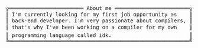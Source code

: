 <pre style="font-family:Menlo,'DejaVu Sans Mono',consolas,'Courier New',monospace">╔════════════════════════ About me ════════════════════════╗ 🤓 <a href="https://websiteportfolio13.herokuapp.com">Hícaro Dânrlley</a>                     
║ I&#x27;m currently looking for my first job opportunity as    ║ ├── 🇧🇷 18 years-old brazilian          
║ back-end developer. I&#x27;m very passionate about compilers, ║ ├── 🔧 Back-end developer              
║ that&#x27;s why I&#x27;ve been working on a compiler for my own    ║ └── 📚 Computer Science student at <a href="https://ufal.br/">UFAL</a>
║ programming language called idk.                         ║                                        
╚══════════════════════════════════════════════════════════╝                                        
</pre>